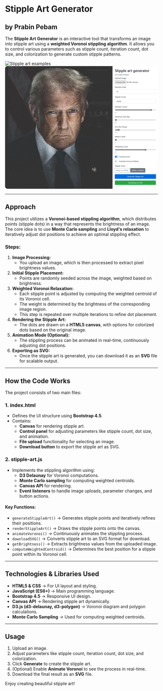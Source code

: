 # Stipple Art Generator

## by Prabin Pebam

The **Stipple Art Generator** is an interactive tool that transforms an image into stipple art using a **weighted Voronoi stippling algorithm**. It allows you to control various parameters such as stipple count, iteration count, dot size, and colorization to generate custom stipple patterns.

![Stipple art examples](/images/stipple-art-examples.png "Stipple art examples")
![Stipple art UI](/images/stipple-art-ui.png "Stipple art UI")


---

## Approach

This project utilizes a **Voronoi-based stippling algorithm**, which distributes points (stipple dots) in a way that represents the brightness of an image. The core idea is to use **Monte Carlo sampling** and **Lloyd's relaxation** to iteratively adjust dot positions to achieve an optimal stippling effect.

### Steps:
1. **Image Processing:**
   - You upload an image, which is then processed to extract pixel brightness values.
2. **Initial Stipple Placement:**
   - Points are randomly seeded across the image, weighted based on brightness.
3. **Weighted Voronoi Relaxation:**
   - Each stipple point is adjusted by computing the weighted centroid of its Voronoi cell.
   - The weight is determined by the brightness of the corresponding image region.
   - This step is repeated over multiple iterations to refine dot placement.
4. **Rendering the Stipple Art:**
   - The dots are drawn on a **HTML5 canvas**, with options for colorized dots based on the original image.
5. **Animation Mode (Optional):**
   - The stippling process can be animated in real-time, continuously adjusting dot positions.
6. **Exporting as SVG:**
   - Once the stipple art is generated, you can download it as an **SVG** file for scalable output.

---

## How the Code Works

The project consists of two main files:

### 1. **index.html**
- Defines the UI structure using **Bootstrap 4.5**.
- Contains:
  - **Canvas** for rendering stipple art.
  - **Control panel** for adjusting parameters like stipple count, dot size, and animation.
  - **File upload** functionality for selecting an image.
  - **Download button** to export the stipple art as SVG.

### 2. **stipple-art.js**
- Implements the stippling algorithm using:
  - **D3 Delaunay** for Voronoi computations.
  - **Monte Carlo sampling** for computing weighted centroids.
  - **Canvas API** for rendering.
  - **Event listeners** to handle image uploads, parameter changes, and button actions.

#### Key Functions:
- `generateStippleArt()` → Generates stipple points and iteratively refines their positions.
- `renderStippleArt()` → Draws the stipple points onto the canvas.
- `animateVoronoi()` → Continuously animates the stippling process.
- `downloadSVG()` → Converts stipple art to an SVG format for download.
- `getBrightness()` → Extracts brightness values from the uploaded image.
- `computeWeightedCentroid()` → Determines the best position for a stipple point within its Voronoi cell.

---

## Technologies & Libraries Used

- **HTML5 & CSS** → For UI layout and styling.
- **JavaScript (ES6+)** → Main programming language.
- **Bootstrap 4.5** → Responsive UI design.
- **Canvas API** → Rendering stipple art dynamically.
- **D3.js (d3-delaunay, d3-polygon)** → Voronoi diagram and polygon calculations.
- **Monte Carlo Sampling** → Used for computing weighted centroids.

---

## Usage

1. Upload an image.
2. Adjust parameters like stipple count, iteration count, dot size, and colorization.
3. Click **Generate** to create the stipple art.
4. (Optional) Enable **Animate Voronoi** to see the process in real-time.
5. Download the final result as an **SVG** file.

Enjoy creating beautiful stipple art!
